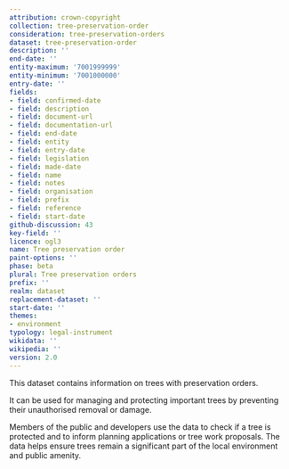 ```yaml
---
attribution: crown-copyright
collection: tree-preservation-order
consideration: tree-preservation-orders
dataset: tree-preservation-order
description: ''
end-date: ''
entity-maximum: '7001999999'
entity-minimum: '7001000000'
entry-date: ''
fields:
- field: confirmed-date
- field: description
- field: document-url
- field: documentation-url
- field: end-date
- field: entity
- field: entry-date
- field: legislation
- field: made-date
- field: name
- field: notes
- field: organisation
- field: prefix
- field: reference
- field: start-date
github-discussion: 43
key-field: ''
licence: ogl3
name: Tree preservation order
paint-options: ''
phase: beta
plural: Tree preservation orders
prefix: ''
realm: dataset
replacement-dataset: ''
start-date: ''
themes:
- environment
typology: legal-instrument
wikidata: ''
wikipedia: ''
version: 2.0
---
```


This dataset contains information on trees with preservation orders.

It can be used for managing and protecting important trees by preventing their unauthorised removal or damage. 

Members of the public and developers use the data to check if a tree is protected and to inform planning applications or tree work proposals. The data helps ensure trees remain a significant part of the local environment and public amenity.
